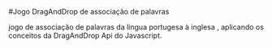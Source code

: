 #Jogo DragAndDrop de associação de palavras

jogo de associação de palavras da língua portugesa à inglesa , aplicando os conceitos da DragAndDrop Api do Javascript.
